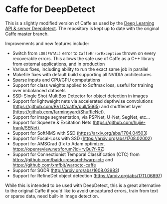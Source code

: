 # Caffe for DeepDetect

This is a slightly modified version of Caffe as used by the [Deep Learning API & server Deepdetect](https://github.com/beniz/deepdetect). The repository is kept up to date with the original Caffe master branch.

Improvements and new features include:

- Switch from `LOG(FATAL)` error to `CaffeErrorException` thrown on every recoverable errors. This allows the safe use of Caffe as a C++ library from external applications, and in production
- Various fixes, including ability to run the exact same job in parallel
- Makefile fixes with default build supporting all NVIDIA architectures
- Sparse inputs and CPU/GPU computations
- Support for class weights applied to Softmax loss, useful for training over imbalanced datasets
- SSD: Single Shot MultiBox Detector for object detection in images
- Support for lightweight nets via accelerated depthwise convolutions (https://github.com/BVLC/caffe/pull/5665) and shufflenet layer (https://github.com/farmingyard/ShuffleNet).
- Support for image segmentation, via PSPNet, U-Net, SegNet, etc...
- Support for Squeeze & Excitation Nets (https://github.com/hujie-frank/SENet).
- Support for SoftNMS with SSD (https://arxiv.org/abs/1704.04503)
- Support for Focal-Loss with SSD (https://arxiv.org/abs/1708.02002)
- Support for AMSGrad (fix to Adam optimizer, https://openreview.net/forum?id=ryQu7f-RZ)
- Support for Connectionist Temporal Classification (CTC) from https://github.com/baidu-research/warp-ctc and https://github.com/xmfbit/warpctc-caffe
- Support for SGDR (http://arxiv.org/abs/1608.03983)
- Support for RefineDet object detection (https://arxiv.org/abs/1711.06897)

While this is intended to be used with DeepDetect, this is a great alternative to the original Caffe if you'd like to avoid uncaptured errors, train from text or sparse data, need built-in image detection.
